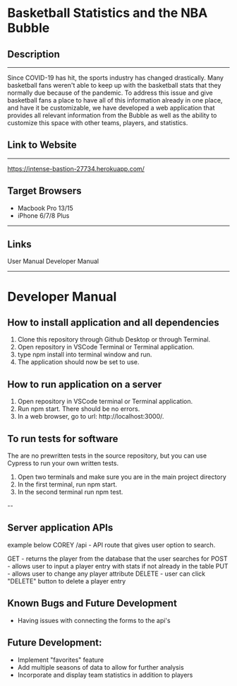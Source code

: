 # Basketball Statistics and the NBA Bubble
## Description 
---
Since COVID-19 has hit, the sports industry has changed drastically. Many basketball fans weren't able to keep up with the basketball stats that they normally due because of the pandemic. To address this issue and give basketball fans a place to have all of this information already in one place, and have it be customizable, we have developed a web application that provides all relevant information from the Bubble as well as the ability to customize this space with other teams, players, and statistics.

## Link to Website
---
https://intense-bastion-27734.herokuapp.com/

## Target Browsers
- Macbook Pro 13/15
- iPhone 6/7/8 Plus
---
## Links 
User Manual
Developer Manual

---

# Developer Manual
## How to install application and all dependencies
1. Clone this repository through Github Desktop or through Terminal.
2. Open repository in VSCode Terminal or Terminal application.
3. type npm install into terminal window and run.
4. The application should now be set to use.

## How to run application on a server
1. Open repository in VSCode terminal or Terminal application.
2. Run npm start. There should be no errors.
3. In a web browser, go to url: http://localhost:3000/.


## To run tests for software
The are no prewritten tests in the source repository, but you can use Cypress to run your own written tests.

1. Open two terminals and make sure you are in the main project directory
2. In the first terminal, run npm start.
3. In the second terminal run npm test.

--

## Server application APIs
example below COREY
/api - API route that gives user option to search.

GET - returns the player from the database that the user searches for
POST - allows user to input a player entry with stats if not already in the table
PUT - allows user to change any player attribute
DELETE - user can click "DELETE" button to delete a player entry



## Known Bugs and Future Development
- Having issues with connecting the forms to the api's


## Future Development:
- Implement "favorites" feature
- Add multiple seasons of data to allow for further analysis
- Incorporate and display team statistics in addition to players

